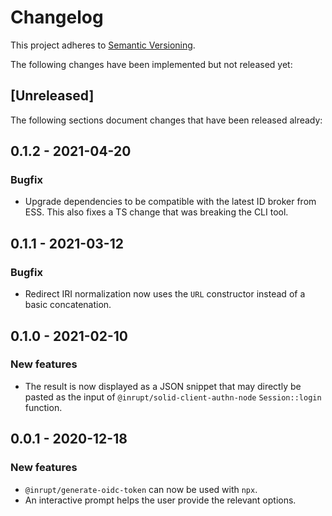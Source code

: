 # Changelog

This project adheres to [Semantic Versioning](http://semver.org/spec/v2.0.0.html).

The following changes have been implemented but not released yet:

## [Unreleased]

The following sections document changes that have been released already:

## 0.1.2 - 2021-04-20

### Bugfix

- Upgrade dependencies to be compatible with the latest ID broker from ESS. This
  also fixes a TS change that was breaking the CLI tool.

## 0.1.1 - 2021-03-12

### Bugfix

- Redirect IRI normalization now uses the `URL` constructor instead of a basic concatenation.

## 0.1.0 - 2021-02-10

### New features

- The result is now displayed as a JSON snippet that may directly be pasted as the
  input of `@inrupt/solid-client-authn-node` `Session::login` function.

## 0.0.1 - 2020-12-18

### New features

- `@inrupt/generate-oidc-token` can now be used with `npx`.
- An interactive prompt helps the user provide the relevant options.
